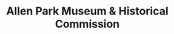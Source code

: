 ---
layout: repo
title: "Allen Park Museum & Historical Commission"
id: 3800
permalink: repos/3800/
---